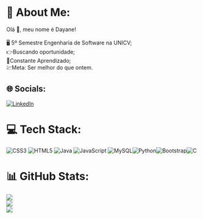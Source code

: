 # 💫 About Me:
Olá 🫡, meu nome é Dayane!<br><br>🖥️ 5º Semestre Engenharia de Software na UNICV;<br>👉Buscando oportunidade;<br>🚀Constante Aprendizado;<br>💹Meta: Ser melhor do que ontem.<br>


## 🌐 Socials:
[![LinkedIn](https://img.shields.io/badge/LinkedIn-%230077B5.svg?logo=linkedin&logoColor=white)](https://linkedin.com/in/https://www.linkedin.com/in/dayane-rodrigues-ab49b41b4) 


# 💻 Tech Stack:
![CSS3](https://img.shields.io/badge/css3-%231572B6.svg?style=for-the-badge&logo=css3&logoColor=white) ![HTML5](https://img.shields.io/badge/html5-%23E34F26.svg?style=for-the-badge&logo=html5&logoColor=white) ![Java](https://img.shields.io/badge/java-%23ED8B00.svg?style=for-the-badge&logo=java&logoColor=white) ![JavaScript](https://img.shields.io/badge/javascript-%23323330.svg?style=for-the-badge&logo=javascript&logoColor=%23F7DF1E) ![MySQL](https://img.shields.io/badge/mysql-%2300f.svg?style=for-the-badge&logo=mysql&logoColor=white)![Python](https://img.shields.io/badge/Python-000?style=for-the-badge&logo=python)![Bootstrap](https://img.shields.io/badge/bootstrap-%23563D7C.svg?style=for-the-badge&logo=bootstrap&logoColor=white)![C](https://img.shields.io/badge/C-000?style=for-the-badge&logo=c)
# 📊 GitHub Stats:
![](https://github-readme-stats.vercel.app/api?username=Dayane2706&theme=tokyonight&hide_border=false&include_all_commits=false&count_private=false)<br/>
![](https://github-readme-streak-stats.herokuapp.com/?user=Dayane2706&theme=tokyonight&hide_border=false)<br/>
![](https://github-readme-stats.vercel.app/api/top-langs/?username=Dayane2706&theme=tokyonight&hide_border=false&include_all_commits=false&count_private=false&layout=compact)

<!-- Proudly created with GPRM ( https://gprm.itsvg.in ) -->
